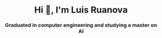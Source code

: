 <h1 align="center">Hi 👋, I'm Luis Ruanova</h1>
<h3 align="center">Graduated in computer engineering and studying a master on AI</h3>

